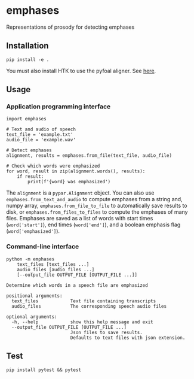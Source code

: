 # emphases
Representations of prosody for detecting emphases


## Installation

`pip install -e .`

You must also install HTK to use the pyfoal aligner. See
[here](https://github.com/maxrmorrison/pyfoal).


## Usage

### Application programming interface

```
import emphases

# Text and audio of speech
text_file = 'example.txt'
audio_file = 'example.wav'

# Detect emphases
alignment, results = emphases.from_file(text_file, audio_file)

# Check which words were emphasized
for word, result in zip(alignment.words(), results):
    if result:
        print(f'{word} was emphasized')
```

The `alignment` is a `pypar.Alignment` object. You can also use
`emphases.from_text_and_audio` to compute emphases from a string and,
numpy array, `emphases.from_file_to_file` to automatically save
results to disk, or `emphases.from_files_to_files` to compute the
emphases of many files. Emphases are saved as a list of words with
start times (`word['start']`), end times (`word['end']`), and a boolean
emphasis flag (`word['emphasized']`).


### Command-line interface

```
python -m emphases
    text_files [text_files ...]
    audio_files [audio_files ...]
    [--output_file OUTPUT_FILE [OUTPUT_FILE ...]]

Determine which words in a speech file are emphasized

positional arguments:
  text_files            Text file containing transcripts
  audio_files           The corresponding speech audio files

optional arguments:
  -h, --help            show this help message and exit
  --output_file OUTPUT_FILE [OUTPUT_FILE ...]
                        Json files to save results.
                        Defaults to text files with json extension.
```

## Test

`pip install pytest && pytest`
